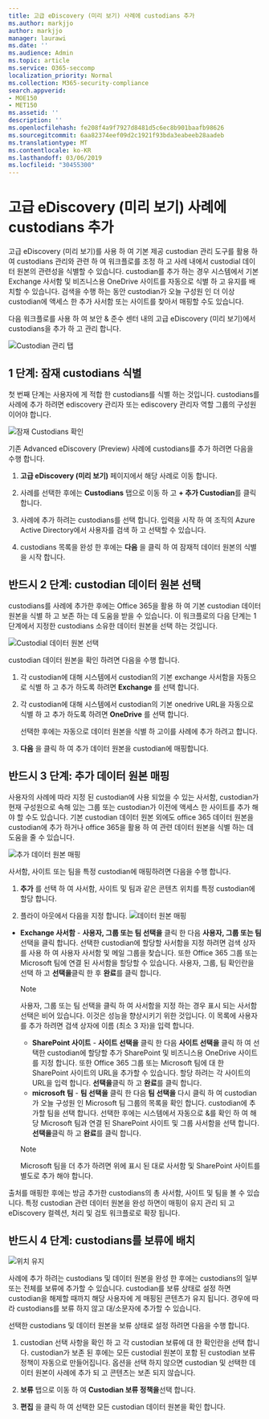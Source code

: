 ```yaml
---
title: 고급 eDiscovery (미리 보기) 사례에 custodians 추가
ms.author: markjjo
author: markjjo
manager: laurawi
ms.date: ''
ms.audience: Admin
ms.topic: article
ms.service: O365-seccomp
localization_priority: Normal
ms.collection: M365-security-compliance
search.appverid:
- MOE150
- MET150
ms.assetid: ''
description: ''
ms.openlocfilehash: fe208f4a9f7927d8481d5c6ec8b901baafb98626
ms.sourcegitcommit: 6aa82374eef09d2c1921f93bda3eabeeb28aadeb
ms.translationtype: MT
ms.contentlocale: ko-KR
ms.lasthandoff: 03/06/2019
ms.locfileid: "30455300"
---
```

# <a name="add-custodians-to-an-advanced-ediscovery-preview-case"></a>고급 eDiscovery (미리 보기) 사례에 custodians 추가

고급 eDiscovery (미리 보기)를 사용 하 여 기본 제공 custodian 관리 도구를 활용 하 여 custodians 관리와 관련 하 여 워크플로를 조정 하 고 사례 내에서 custodial 데이터 원본의 관련성을 식별할 수 있습니다. custodian를 추가 하는 경우 시스템에서 기본 Exchange 사서함 및 비즈니스용 OneDrive 사이트를 자동으로 식별 하 고 유지를 배치할 수 있습니다. 검색을 수행 하는 동안 custodian가 오늘 구성원 인 더 이상 custodian에 액세스 한 추가 사서함 또는 사이트를 찾아서 매핑할 수도 있습니다.

다음 워크플로를 사용 하 여 보안 & 준수 센터 내의 고급 eDiscovery (미리 보기)에서 custodians을 추가 하 고 관리 합니다. 

![Custodian 관리 탭](../media/CustodianMgtPage.png)


## <a name="step-1-identify-potential-custodians"></a>1 단계: 잠재 custodians 식별

첫 번째 단계는 사용자에 게 적합 한 custodians를 식별 하는 것입니다. custodians를 사례에 추가 하려면 ediscovery 관리자 또는 ediscovery 관리자 역할 그룹의 구성원 이어야 합니다.   

![잠재 Custodians 확인](../media/AddCustodianStep1.png)

기존 Advanced eDiscovery (Preview) 사례에 custodians를 추가 하려면 다음을 수행 합니다.

1. **고급 eDiscovery (미리 보기)** 페이지에서 해당 사례로 이동 합니다.
 
2. 사례를 선택한 후에는 **Custodians** 탭으로 이동 하 고 **+ 추가 Custodian**를 클릭 합니다. 
 
3. 사례에 추가 하려는 custodians를 선택 합니다. 입력을 시작 하 여 조직의 Azure Active Directory에서 사용자를 검색 하 고 선택할 수 있습니다.
 
4. custodians 목록을 완성 한 후에는 **다음** 을 클릭 하 여 잠재적 데이터 원본의 식별을 시작 합니다. 
  
## <a name="optional-step-2-select-custodian-data-sources"></a>반드시 2 단계: custodian 데이터 원본 선택

custodians를 사례에 추가한 후에는 Office 365을 활용 하 여 기본 custodian 데이터 원본을 식별 하 고 보존 하는 데 도움을 받을 수 있습니다. 이 워크플로의 다음 단계는 1 단계에서 지정한 custodians 소유한 데이터 원본을 선택 하는 것입니다. 

![Custodial 데이터 원본 선택](../media/AddCustodianStep2.png)

custodian 데이터 원본을 확인 하려면 다음을 수행 합니다. 

1. 각 custodian에 대해 시스템에서 custodian의 기본 exchange 사서함을 자동으로 식별 하 고 추가 하도록 하려면 **Exchange** 를 선택 합니다. 
 
2. 각 custodian에 대해 시스템에서 custodian의 기본 onedrive URL을 자동으로 식별 하 고 추가 하도록 하려면 **OneDrive** 를 선택 합니다. 

    선택한 후에는 자동으로 데이터 원본을 식별 하 고이를 사례에 추가 하려고 합니다.
 
4. **다음** 을 클릭 하 여 추가 데이터 원본을 custodian에 매핑합니다.

## <a name="optional-step-3-map-additional-data-sources"></a>반드시 3 단계: 추가 데이터 원본 매핑

사용자의 사례에 따라 지정 된 custodian에 사용 되었을 수 있는 사서함, custodian가 현재 구성원으로 속해 있는 그룹 또는 custodian가 이전에 액세스 한 사이트를 추가 해야 할 수도 있습니다. 기본 custodian 데이터 원본 외에도 office 365 데이터 원본을 custodian에 추가 하거나 office 365을 활용 하 여 관련 데이터 원본을 식별 하는 데 도움을 줄 수 있습니다. 

![추가 데이터 원본 매핑](../media/AddCustodianStep3.PNG)

사서함, 사이트 또는 팀을 특정 custodian에 매핑하려면 다음을 수행 합니다.
1. **추가** 를 선택 하 여 사서함, 사이트 및 팀과 같은 콘텐츠 위치를 특정 custodian에 할당 합니다. 

2. 플라이 아웃에서 다음을 지정 합니다. ![데이터 원본 매핑](../media/AddCustodianStep4.PNG)
  -  **Exchange 사서함** - **사용자, 그룹 또는 팀 선택을** 클릭 한 다음 **사용자, 그룹 또는 팀** 선택을 클릭 합니다. 선택한 custodian에 할당할 사서함을 지정 하려면 검색 상자를 사용 하 여 사용자 사서함 및 메일 그룹을 찾습니다. 또한 Office 365 그룹 또는 Microsoft 팀에 연결 된 사서함을 할당할 수 있습니다. 사용자, 그룹, 팀 확인란을 선택 하 고 **선택을**클릭 한 후 **완료**를 클릭 합니다.

        > [!NOTE]
        > 사용자, 그룹 또는 팀 선택을 클릭 하 여 사서함을 지정 하는 경우 표시 되는 사서함 선택은 비어 있습니다. 이것은 성능을 향상시키기 위한 것입니다. 이 목록에 사용자를 추가 하려면 검색 상자에 이름 (최소 3 자)을 입력 합니다.
     
     - **SharePoint 사이트** - **사이트 선택을** 클릭 한 다음 **사이트 선택을** 클릭 하 여 선택한 custodian에 할당할 추가 SharePoint 및 비즈니스용 OneDrive 사이트를 지정 합니다. 또한 Office 365 그룹 또는 Microsoft 팀에 대 한 SharePoint 사이트의 URL을 추가할 수 있습니다. 할당 하려는 각 사이트의 URL을 입력 합니다. **선택을**클릭 하 고 **완료**를 클릭 합니다.
     - **microsoft 팀** - **팀 선택을** 클릭 한 다음 **팀 선택을** 다시 클릭 하 여 custodian가 오늘 구성원 인 Microsoft 팀 그룹의 목록을 확인 합니다. custodian에 추가할 팀을 선택 합니다. 선택한 후에는 시스템에서 자동으로 &를 확인 하 여 해당 Microsoft 팀과 연결 된 SharePoint 사이트 및 그룹 사서함을 선택 합니다. **선택을**클릭 하 고 **완료**를 클릭 합니다.
        
      > [!NOTE]
      > Microsoft 팀을 더 추가 하려면 위에 표시 된 대로 사서함 및 SharePoint 사이트를 별도로 추가 해야 합니다.

출처를 매핑한 후에는 방금 추가한 custodians의 총 사서함, 사이트 및 팀을 볼 수 있습니다. 특정 custodian 관련 데이터 원본을 완성 하면이 매핑이 유지 관리 되 고 eDiscovery 컬렉션, 처리 및 검토 워크플로로 확장 됩니다. 

## <a name="optional-step-4-place-custodians-on-hold"></a>반드시 4 단계: custodians를 보류에 배치

![위치 유지](../media/AddCustodianStep5.PNG)

사례에 추가 하려는 custodians 및 데이터 원본을 완성 한 후에는 custodians의 일부 또는 전체를 보류에 추가할 수 있습니다. custodian를 보류 상태로 설정 하면 custodian을 해제할 때까지 해당 사용자에 게 매핑된 콘텐츠가 유지 됩니다. 경우에 따라 custodians를 보류 하지 않고 대/소문자에 추가할 수 있습니다. 

선택한 custodians 및 데이터 원본을 보류 상태로 설정 하려면 다음을 수행 합니다.

1. custodian 선택 사항을 확인 하 고 각 custodian 보류에 대 한 확인란을 선택 합니다. custodian가 보존 된 후에는 모든 custodial 원본이 포함 된 custodian 보류 정책이 자동으로 만들어집니다. 옵션을 선택 하지 않으면 custodian 및 선택한 데이터 원본이 사례에 추가 되 고 콘텐츠는 보존 되지 않습니다.

2. **보류** 탭으로 이동 하 여 **Custodian 보류 정책을**선택 합니다. 

3. **편집** 을 클릭 하 여 선택한 모든 custodian 데이터 원본을 확인 합니다.

   
